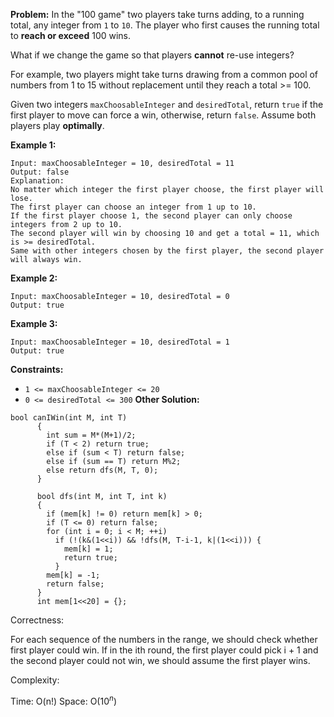 **Problem:**
In the "100 game" two players take turns adding, to a running total, any integer from `1` to `10`. The player who first causes the running total to **reach or exceed** 100 wins.

What if we change the game so that players **cannot** re-use integers?

For example, two players might take turns drawing from a common pool of numbers from 1 to 15 without replacement until they reach a total >= 100.

Given two integers `maxChoosableInteger` and `desiredTotal`, return `true` if the first player to move can force a win, otherwise, return `false`. Assume both players play **optimally**.

 

**Example 1:**

```
Input: maxChoosableInteger = 10, desiredTotal = 11
Output: false
Explanation:
No matter which integer the first player choose, the first player will lose.
The first player can choose an integer from 1 up to 10.
If the first player choose 1, the second player can only choose integers from 2 up to 10.
The second player will win by choosing 10 and get a total = 11, which is >= desiredTotal.
Same with other integers chosen by the first player, the second player will always win.
```

**Example 2:**

```
Input: maxChoosableInteger = 10, desiredTotal = 0
Output: true
```

**Example 3:**

```
Input: maxChoosableInteger = 10, desiredTotal = 1
Output: true
```

 

**Constraints:**

- `1 <= maxChoosableInteger <= 20`
- `0 <= desiredTotal <= 300`
**Other Solution:**
```
bool canIWin(int M, int T) 
      {
        int sum = M*(M+1)/2; 
        if (T < 2) return true;
        else if (sum < T) return false;
        else if (sum == T) return M%2;
        else return dfs(M, T, 0);
      }

      bool dfs(int M, int T, int k) 
      {
        if (mem[k] != 0) return mem[k] > 0;
        if (T <= 0) return false;
        for (int i = 0; i < M; ++i)
          if (!(k&(1<<i)) && !dfs(M, T-i-1, k|(1<<i))) {
            mem[k] = 1;
            return true;
          } 
        mem[k] = -1;
        return false;      
      }
      int mem[1<<20] = {};
```
Correctness:

For each sequence of the numbers in the range, we should check whether first player could win. If in the ith round, the first player could pick i + 1 and the second player could not win, we should assume the first player wins.

Complexity:

Time: O(n!)
Space: O($10^n$)